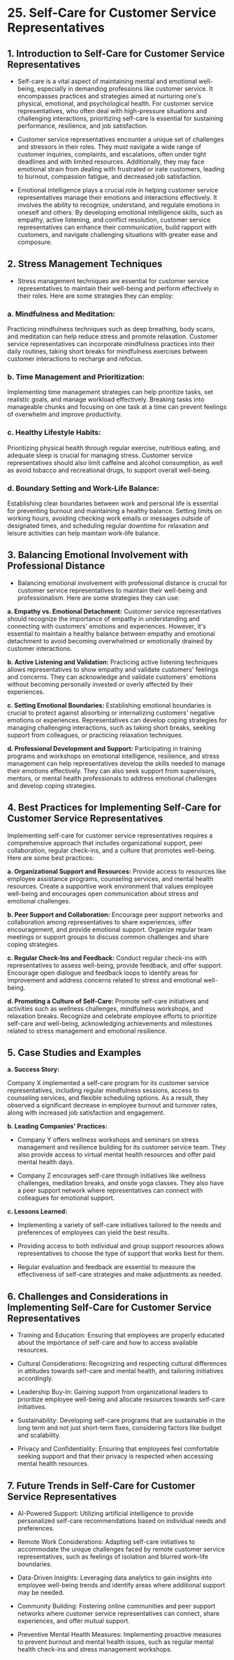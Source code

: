 # 25. Self-Care for Customer Service Representatives  

## 1. Introduction to Self-Care for Customer Service Representatives

- Self-care is a vital aspect of maintaining mental and emotional well-being, especially in demanding professions like customer service. It encompasses practices and strategies aimed at nurturing one's physical, emotional, and psychological health. For customer service representatives, who often deal with high-pressure situations and challenging interactions, prioritizing self-care is essential for sustaining performance, resilience, and job satisfaction.

- Customer service representatives encounter a unique set of challenges and stressors in their roles. They must navigate a wide range of customer inquiries, complaints, and escalations, often under tight deadlines and with limited resources. Additionally, they may face emotional strain from dealing with frustrated or irate customers, leading to burnout, compassion fatigue, and decreased job satisfaction.

- Emotional intelligence plays a crucial role in helping customer service representatives manage their emotions and interactions effectively. It involves the ability to recognize, understand, and regulate emotions in oneself and others. By developing emotional intelligence skills, such as empathy, active listening, and conflict resolution, customer service representatives can enhance their communication, build rapport with customers, and navigate challenging situations with greater ease and composure.


## 2. Stress Management Techniques 

- Stress management techniques are essential for customer service representatives to maintain their well-being and perform effectively in their roles. Here are some strategies they can employ:

### a. Mindfulness and Meditation: 

Practicing mindfulness techniques such as deep breathing, body scans, and meditation can help reduce stress and promote relaxation. Customer service representatives can incorporate mindfulness practices into their daily routines, taking short breaks for mindfulness exercises between customer interactions to recharge and refocus.

### b. Time Management and Prioritization: 

Implementing time management strategies can help prioritize tasks, set realistic goals, and manage workload effectively. Breaking tasks into manageable chunks and focusing on one task at a time can prevent feelings of overwhelm and improve productivity.

### c. Healthy Lifestyle Habits: 

Prioritizing physical health through regular exercise, nutritious eating, and adequate sleep is crucial for managing stress. Customer service representatives should also limit caffeine and alcohol consumption, as well as avoid tobacco and recreational drugs, to support overall well-being.

### d. Boundary Setting and Work-Life Balance:

Establishing clear boundaries between work and personal life is essential for preventing burnout and maintaining a healthy balance. Setting limits on working hours, avoiding checking work emails or messages outside of designated times, and scheduling regular downtime for relaxation and leisure activities can help maintain work-life balance.


## 3. Balancing Emotional Involvement with Professional Distance 

- Balancing emotional involvement with professional distance is crucial for customer service representatives to maintain their well-being and professionalism. Here are some strategies they can use:

**a. Empathy vs. Emotional Detachment:**
 Customer service representatives should recognize the importance of empathy in understanding and connecting with customers' emotions and experiences. However, it's essential to maintain a healthy balance between empathy and emotional detachment to avoid becoming overwhelmed or emotionally drained by customer interactions.

**b. Active Listening and Validation:**
 Practicing active listening techniques allows representatives to show empathy and validate customers' feelings and concerns. They can acknowledge and validate customers' emotions without becoming personally invested or overly affected by their experiences.

**c. Setting Emotional Boundaries:**
 Establishing emotional boundaries is crucial to protect against absorbing or internalizing customers' negative emotions or experiences. Representatives can develop coping strategies for managing challenging interactions, such as taking short breaks, seeking support from colleagues, or practicing relaxation techniques.

**d. Professional Development and Support:**
 Participating in training programs and workshops on emotional intelligence, resilience, and stress management can help representatives develop the skills needed to manage their emotions effectively. They can also seek support from supervisors, mentors, or mental health professionals to address emotional challenges and develop coping strategies.


## 4. Best Practices for Implementing Self-Care for Customer Service Representatives 

Implementing self-care for customer service representatives requires a comprehensive approach that includes organizational support, peer collaboration, regular check-ins, and a culture that promotes well-being. Here are some best practices:

**a. Organizational Support and Resources:**
 Provide access to resources like employee assistance programs, counseling services, and mental health resources. Create a supportive work environment that values employee well-being and encourages open communication about stress and emotional challenges.

**b. Peer Support and Collaboration:**
 Encourage peer support networks and collaboration among representatives to share experiences, offer encouragement, and provide emotional support. Organize regular team meetings or support groups to discuss common challenges and share coping strategies.

**c. Regular Check-Ins and Feedback:**
 Conduct regular check-ins with representatives to assess well-being, provide feedback, and offer support. Encourage open dialogue and feedback loops to identify areas for improvement and address concerns related to stress and emotional well-being.

**d. Promoting a Culture of Self-Care:**
 Promote self-care initiatives and activities such as wellness challenges, mindfulness workshops, and relaxation breaks. Recognize and celebrate employee efforts to prioritize self-care and well-being, acknowledging achievements and milestones related to stress management and emotional resilience.


## 5. Case Studies and Examples 

**__a. Success Story:__**

Company X implemented a self-care program for its customer service representatives, including regular mindfulness sessions, access to counseling services, and flexible scheduling options. As a result, they observed a significant decrease in employee burnout and turnover rates, along with increased job satisfaction and engagement.

**__b. Leading Companies' Practices:__**

- Company Y offers wellness workshops and seminars on stress management and resilience building for its customer service team. They also provide access to virtual mental health resources and offer paid mental health days.

- Company Z encourages self-care through initiatives like wellness challenges, meditation breaks, and onsite yoga classes. They also have a peer support network where representatives can connect with colleagues for emotional support.

**__c. Lessons Learned:__**

- Implementing a variety of self-care initiatives tailored to the needs and preferences of employees can yield the best results.

- Providing access to both individual and group support resources allows representatives to choose the type of support that works best for them.

- Regular evaluation and feedback are essential to measure the effectiveness of self-care strategies and make adjustments as needed.


## 6. Challenges and Considerations in Implementing Self-Care for Customer Service Representatives

- Training and Education: Ensuring that employees are properly educated about the importance of self-care and how to access available resources.

- Cultural Considerations: Recognizing and respecting cultural differences in attitudes towards self-care and mental health, and tailoring initiatives accordingly.


- Leadership Buy-In: Gaining support from organizational leaders to prioritize employee well-being and allocate resources towards self-care initiatives.


- Sustainability: Developing self-care programs that are sustainable in the long term and not just short-term fixes, considering factors like budget and scalability.


- Privacy and Confidentiality: Ensuring that employees feel comfortable seeking support and that their privacy is respected when accessing mental health resources.


## 7. Future Trends in Self-Care for Customer Service Representatives  

- AI-Powered Support: Utilizing artificial intelligence to provide personalized self-care recommendations based on individual needs and preferences.

- Remote Work Considerations: Adapting self-care initiatives to accommodate the unique challenges faced by remote customer service representatives, such as feelings of isolation and blurred work-life boundaries.

- Data-Driven Insights: Leveraging data analytics to gain insights into employee well-being trends and identify areas where additional support may be needed.

- Community Building: Fostering online communities and peer support networks where customer service representatives can connect, share experiences, and offer mutual support.

- Preventive Mental Health Measures: Implementing proactive measures to prevent burnout and mental health issues, such as regular mental health check-ins and stress management workshops.


 
